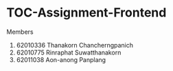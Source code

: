# TOC-Assignment-Frontend
Members
1. 62010336 Thanakorn Chancherngpanich
2. 62010775 Rinraphat Suwatthanakorn
3. 62011038 Aon-anong Panplang
